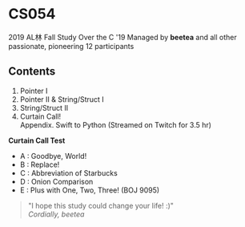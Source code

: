 # CS054
2019 AL林 Fall Study Over the C '19
Managed by **beetea** and all other passionate, pioneering 12 participants

## Contents
1. Pointer I
2. Pointer II & String/Struct I  
3. String/Struct II  
4. Curtain Call!  
Appendix. Swift to Python (Streamed on Twitch for 3.5 hr)

**Curtain Call Test**
- A : Goodbye, World!
- B : Replace!
- C : Abbreviation of Starbucks
- D : Onion Comparison
- E : Plus with One, Two, Three! (BOJ 9095)

> "I hope this study could change your life! :)"  
> *Cordially, beetea*
